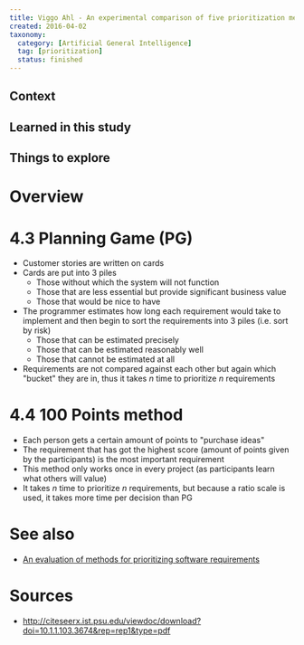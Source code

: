 ```yaml
---
title: Viggo Ahl - An experimental comparison of five prioritization methods (2005)
created: 2016-04-02
taxonomy:
  category: [Artificial General Intelligence]
  tag: [prioritization]
  status: finished
---
```


## Context

## Learned in this study

## Things to explore

# Overview

# 4.3 Planning Game (PG)
* Customer stories are written on cards
* Cards are put into 3 piles
	* Those without which the system will not function
	* Those that are less essential but provide significant business value
	* Those that would be nice to have
* The programmer estimates how long each requirement would take to implement and then begin to sort the requirements into 3 piles (i.e. sort by risk)
	* Those that can be estimated precisely
	* Those that can be estimated reasonably well
	* Those that cannot be estimated at all
* Requirements are not compared against each other but again which "bucket" they are in, thus it takes $n$ time to prioritize $n$ requirements

# 4.4 100 Points method
* Each person gets a certain amount of points to "purchase ideas"
* The requirement that has got the highest score (amount of points given by the participants) is the most important requirement
* This method only works once in every project (as participants learn what others will value)
* It takes $n$ time to prioritize $n$ requirements, but because a ratio scale is used, it takes more time per decision than PG

# See also

* [An evaluation of methods for prioritizing software requirements](../an-evaluation-of-methods-for-prioritizing-software-requirements)

# Sources

* http://citeseerx.ist.psu.edu/viewdoc/download?doi=10.1.1.103.3674&rep=rep1&type=pdf
